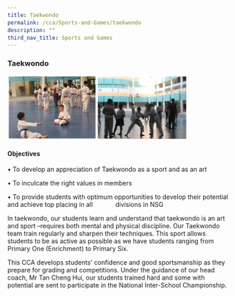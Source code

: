 ```yaml
---
title: Taekwondo
permalink: /cca/Sports-and-Games/taekwondo
description: ""
third_nav_title: Sports and Games
---
```

### Taekwondo

<img src="/images/taekwondo.png" 
     style="width:80%">

#### Objectives

• To develop an appreciation of Taekwondo as a sport and as an art

• To inculcate the right values in members

• To provide students with optimum opportunities to develop their potential and achieve top placing in all             divisions in NSG

  

In taekwondo, our students learn and understand that taekwondo is an art and sport –requires both mental and physical discipline. Our Taekwondo team train regularly and sharpen their techniques. This sport allows students to be as active as possible as we have students ranging from Primary One (Enrichment) to Primary Six. 

  

This CCA develops students’ confidence and good sportsmanship as they prepare for grading and competitions. Under the guidance of our head coach, Mr Tan Cheng Hui, our students trained hard and some with potential are sent to participate in the National Inter-School Championship.